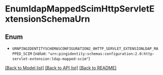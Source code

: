 # EnumldapMappedScimHttpServletExtensionSchemaUrn

## Enum


* `URNPINGIDENTITYSCHEMASCONFIGURATION2_0HTTP_SERVLET_EXTENSIONLDAP_MAPPED_SCIM` (value: `"urn:pingidentity:schemas:configuration:2.0:http-servlet-extension:ldap-mapped-scim"`)


[[Back to Model list]](../README.md#documentation-for-models) [[Back to API list]](../README.md#documentation-for-api-endpoints) [[Back to README]](../README.md)


